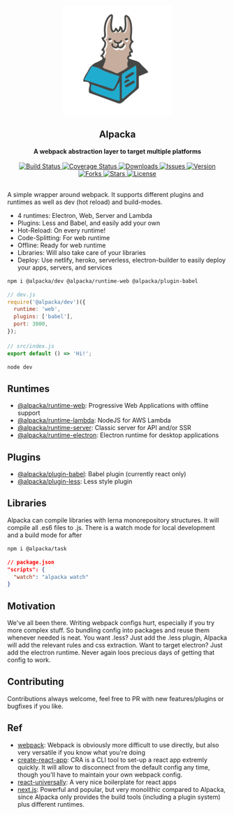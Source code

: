 <div align="center">
  <a href="https://github.com/bkniffler/alpacka">
    <img alt="alpacka" src="https://raw.githubusercontent.com/bkniffler/alpacka/master/assets/logo.png" height="250px" />
  </a>
</div>

<div align="center">
  <h2>Alpacka</h2>
  <strong>A webpack abstraction layer to target multiple platforms</strong>
  <br />
  <br />
  <a href="https://travis-ci.org/bkniffler/alpacka">
    <img src="https://img.shields.io/travis/bkniffler/alpacka.svg?style=flat-square" alt="Build Status">
  </a>
  <a href="https://codecov.io/github/bkniffler/alpacka">
    <img src="https://img.shields.io/codecov/c/github/bkniffler/alpacka.svg?style=flat-square" alt="Coverage Status">
  </a>
  <a href="https://www.npmjs.com/package/@alpacka/core">
    <img src="https://img.shields.io/npm/dm/@alpacka/core.svg?style=flat-square" alt="Downloads">
  </a>
  <a href="https://github.com/bkniffler/alpacka">
    <img src="https://img.shields.io/github/issues/bkniffler/alpacka.svg?style=flat-square" alt="Issues">
  </a>
  <a href="https://github.com/bkniffler/alpacka">
    <img src="https://img.shields.io/github/package-json/v/bkniffler/alpacka.svg?style=flat-square" alt="Version">
  </a>
  <a href="https://github.com/bkniffler/alpacka">
    <img src="https://img.shields.io/github/forks/bkniffler/alpacka.svg?style=flat-square" alt="Forks">
  </a>
  <a href="https://github.com/bkniffler/alpacka">
    <img src="https://img.shields.io/github/stars/bkniffler/alpacka.svg?style=flat-square" alt="Stars">
  </a>
  <a href="https://github.com/bkniffler/alpacka/master/LICENSE">
    <img src="https://img.shields.io/github/license/bkniffler/alpacka.svg?style=flat-square" alt="License">
  </a>
  <br />
  <br />
</div>

A simple wrapper around webpack. It supports different plugins and runtimes as well as dev (hot reload) and build-modes.

* 4 runtimes: Electron, Web, Server and Lambda
* Plugins: Less and Babel, and easily add your own
* Hot-Reload: On every runtime!
* Code-Splitting: For web runtime
* Offline: Ready for web runtime
* Libraries: Will also take care of your libraries
* Deploy: Use netlify, heroko, serverless, electron-builder to easily deploy your apps, servers, and services

```bash
npm i @alpacka/dev @alpacka/runtime-web @alpacka/plugin-babel
```

```jsx
// dev.js
require('@alpacka/dev')({
  runtime: 'web',
  plugins: ['babel'],
  port: 3000,
});

// src/index.js
export default () => 'Hi!';
```

```bash
node dev
```

## Runtimes

* [@alpacka/runtime-web](https://github.com/bkniffler/alpacka/tree/master/packages/runtime-web): Progressive Web Applications with offline support
* [@alpacka/runtime-lambda](https://github.com/bkniffler/alpacka/tree/master/packages/runtime-lambda): NodeJS for AWS Lambda
* [@alpacka/runtime-server](https://github.com/bkniffler/alpacka/tree/master/packages/runtime-server): Classic server for API and/or SSR
* [@alpacka/runtime-electron](https://github.com/bkniffler/alpacka/tree/master/packages/runtime-electron): Electron runtime for desktop applications

## Plugins

* [@alpacka/plugin-babel](https://github.com/bkniffler/alpacka/tree/master/packages/plugin-babel): Babel plugin (currently react only)
* [@alpacka/plugin-less](https://github.com/bkniffler/alpacka/tree/master/packages/plugin-less): Less style plugin

## Libraries

Alpacka can compile libraries with lerna monorepository structures. It will compile all .es6 files to .js. There is a watch mode for local development and a build mode for after

```bash
npm i @alpacka/task
```

```json
// package.json
"scripts": {
  "watch": "alpacka watch"
}
```

## Motivation

We've all been there. Writing webpack configs hurt, especially if you try more complex stuff. So bundling config into packages and reuse them whenever needed is neat. You want .less? Just add the .less plugin, Alpacka will add the relevant rules and css extraction. Want to target electron? Just add the electron runtime. Never again loos precious days of getting that config to work.

## Contributing

Contributions always welcome, feel free to PR with new features/plugins or bugfixes if you like.

## Ref

* [webpack](https://github.com/webpack/webpack): Webpack is obviously more difficult to use directly, but also very versatile if you know what you're doing
* [create-react-app](https://github.com/facebook/create-react-app): CRA is a CLI tool to set-up a react app extremly quickly. It will allow to disconnect from the default config any time, though you'll have to maintain your own webpack config.
* [react-universally](https://github.com/ctrlplusb/react-universally): A very nice boilerplate for react apps
* [next.js](https://github.com/zeit/next.js/): Powerful and popular, but very monolithic compared to Alpacka, since Alpacka only provides the build tools (including a plugin system) plus different runtimes.
